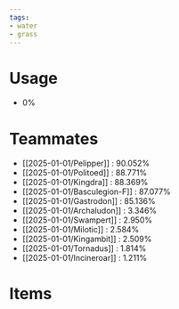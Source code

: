 ```yaml
---
tags:
- water
- grass
---
```

# Usage
- 0%
# Teammates
- [[2025-01-01/Pelipper]] : 90.052%
- [[2025-01-01/Politoed]] : 88.771%
- [[2025-01-01/Kingdra]] : 88.369%
- [[2025-01-01/Basculegion-F]] : 87.077%
- [[2025-01-01/Gastrodon]] : 85.136%
- [[2025-01-01/Archaludon]] : 3.346%
- [[2025-01-01/Swampert]] : 2.950%
- [[2025-01-01/Milotic]] : 2.584%
- [[2025-01-01/Kingambit]] : 2.509%
- [[2025-01-01/Tornadus]] : 1.814%
- [[2025-01-01/Incineroar]] : 1.211%
# Items